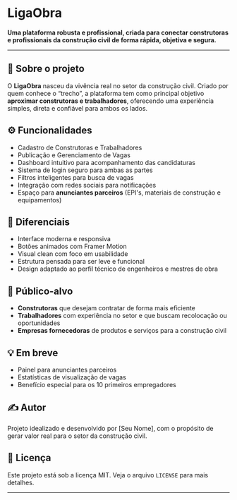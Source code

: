 # LigaObra

**Uma plataforma robusta e profissional, criada para conectar construtoras e profissionais da construção civil de forma rápida, objetiva e segura.**

---

## 🧱 Sobre o projeto

O **LigaObra** nasceu da vivência real no setor da construção civil. Criado por quem conhece o “trecho”, a plataforma tem como principal objetivo **aproximar construtoras e trabalhadores**, oferecendo uma experiência simples, direta e confiável para ambos os lados.

## ⚙️ Funcionalidades

- Cadastro de Construtoras e Trabalhadores
- Publicação e Gerenciamento de Vagas
- Dashboard intuitivo para acompanhamento das candidaturas
- Sistema de login seguro para ambas as partes
- Filtros inteligentes para busca de vagas
- Integração com redes sociais para notificações
- Espaço para **anunciantes parceiros** (EPI's, materiais de construção e equipamentos)

## 🚀 Diferenciais

- Interface moderna e responsiva
- Botões animados com Framer Motion
- Visual clean com foco em usabilidade
- Estrutura pensada para ser leve e funcional
- Design adaptado ao perfil técnico de engenheiros e mestres de obra

## 💼 Público-alvo

- **Construtoras** que desejam contratar de forma mais eficiente
- **Trabalhadores** com experiência no setor e que buscam recolocação ou oportunidades
- **Empresas fornecedoras** de produtos e serviços para a construção civil

## 💡 Em breve

- Painel para anunciantes parceiros
- Estatísticas de visualização de vagas
- Benefício especial para os 10 primeiros empregadores

## ✍️ Autor

Projeto idealizado e desenvolvido por [Seu Nome], com o propósito de gerar valor real para o setor da construção civil.

## 📄 Licença

Este projeto está sob a licença MIT. Veja o arquivo `LICENSE` para mais detalhes.

---
